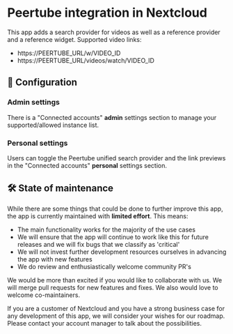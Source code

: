 # Peertube integration in Nextcloud

This app adds a search provider for videos as well as a reference provider and a reference widget.
Supported video links:
* https://PEERTUBE_URL/w/VIDEO_ID
* https://PEERTUBE_URL/videos/watch/VIDEO_ID

## 🔧 Configuration

### Admin settings

There is a "Connected accounts" **admin** settings section to manage your supported/allowed instance list.

### Personal settings

Users can toggle the Peertube unified search provider and the link previews
in the "Connected accounts" **personal** settings section.

## 🛠️ State of maintenance

While there are some things that could be done to further improve this app, the app is currently maintained with **limited effort**. This means:

* The main functionality works for the majority of the use cases
* We will ensure that the app will continue to work like this for future releases and we will fix bugs that we classify as 'critical'
* We will not invest further development resources ourselves in advancing the app with new features
* We do review and enthusiastically welcome community PR's

We would be more than excited if you would like to collaborate with us. We will merge pull requests for new features and fixes. We also would love to welcome co-maintainers.

If you are a customer of Nextcloud and you have a strong business case for any development of this app, we will consider your wishes for our roadmap. Please contact your account manager to talk about the possibilities.
